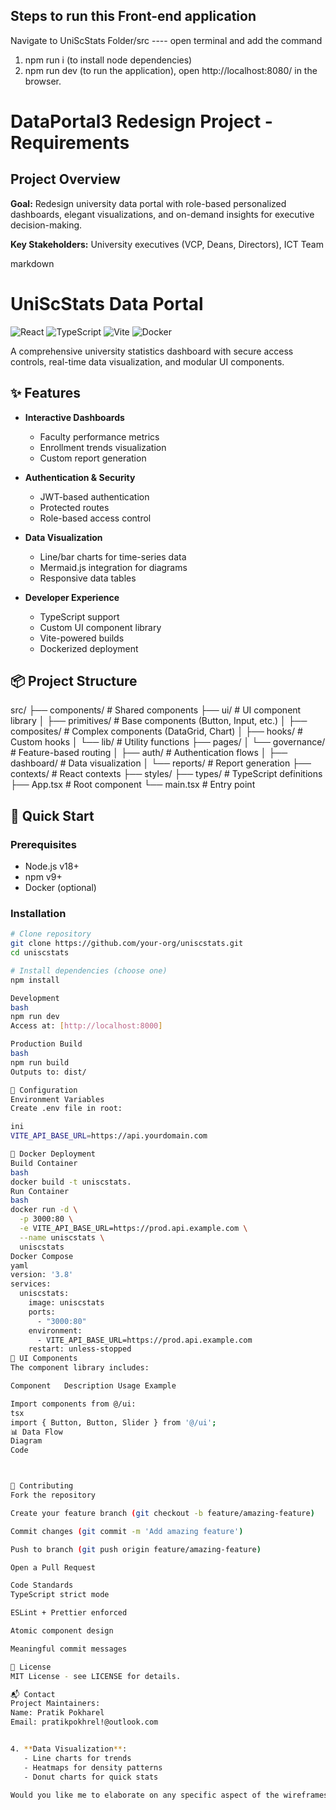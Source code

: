 ## Steps to run this Front-end application
Navigate to UniScStats Folder/src ---- open terminal and add the command

1.  npm run i (to install node dependencies)
2.  npm run dev (to run the application), open  http://localhost:8080/ in the browser.
   

# DataPortal3 Redesign Project - Requirements

## Project Overview
**Goal:** Redesign university data portal with role-based personalized dashboards, elegant visualizations, and on-demand insights for executive decision-making.

**Key Stakeholders:** University executives (VCP, Deans, Directors), ICT Team


markdown
# UniScStats Data Portal

![React](https://img.shields.io/badge/react-%2320232a.svg?style=for-the-badge&logo=react&logoColor=%2361DAFB)
![TypeScript](https://img.shields.io/badge/typescript-%23007ACC.svg?style=for-the-badge&logo=typescript&logoColor=white)
![Vite](https://img.shields.io/badge/vite-%23646CFF.svg?style=for-the-badge&logo=vite&logoColor=white)
![Docker](https://img.shields.io/badge/docker-%230db7ed.svg?style=for-the-badge&logo=docker&logoColor=white)

A comprehensive university statistics dashboard with secure access controls, real-time data visualization, and modular UI components.

## ✨ Features

- **Interactive Dashboards**
  - Faculty performance metrics
  - Enrollment trends visualization
  - Custom report generation

- **Authentication & Security**
  - JWT-based authentication
  - Protected routes
  - Role-based access control

- **Data Visualization**
  - Line/bar charts for time-series data
  - Mermaid.js integration for diagrams
  - Responsive data tables

- **Developer Experience**
  - TypeScript support
  - Custom UI component library
  - Vite-powered builds
  - Dockerized deployment

## 📦 Project Structure
src/
├── components/ # Shared components
├── ui/ # UI component library
│ ├── primitives/ # Base components (Button, Input, etc.)
│ ├── composites/ # Complex components (DataGrid, Chart)
│ ├── hooks/ # Custom hooks
│ └── lib/ # Utility functions
├── pages/
│ └── governance/ # Feature-based routing
│ ├── auth/ # Authentication flows
│ ├── dashboard/ # Data visualization
│ └── reports/ # Report generation
├── contexts/ # React contexts
├── styles/
├── types/ # TypeScript definitions
├── App.tsx # Root component
└── main.tsx # Entry point


## 🚀 Quick Start

### Prerequisites

- Node.js v18+
- npm v9+ 
- Docker (optional)

### Installation

```bash
# Clone repository
git clone https://github.com/your-org/uniscstats.git
cd uniscstats

# Install dependencies (choose one)
npm install

Development
bash
npm run dev
Access at: [http://localhost:8000]

Production Build
bash
npm run build
Outputs to: dist/

🔧 Configuration
Environment Variables
Create .env file in root:

ini
VITE_API_BASE_URL=https://api.yourdomain.com

🐳 Docker Deployment
Build Container
bash
docker build -t uniscstats.
Run Container
bash
docker run -d \
  -p 3000:80 \
  -e VITE_API_BASE_URL=https://prod.api.example.com \
  --name uniscstats \
  uniscstats
Docker Compose
yaml
version: '3.8'
services:
  uniscstats:
    image: uniscstats
    ports:
      - "3000:80"
    environment:
      - VITE_API_BASE_URL=https://prod.api.example.com
    restart: unless-stopped
🧩 UI Components
The component library includes:

Component	Description	Usage Example

Import components from @/ui:
tsx
import { Button, Button, Slider } from '@/ui';
📊 Data Flow
Diagram
Code



🤝 Contributing
Fork the repository

Create your feature branch (git checkout -b feature/amazing-feature)

Commit changes (git commit -m 'Add amazing feature')

Push to branch (git push origin feature/amazing-feature)

Open a Pull Request

Code Standards
TypeScript strict mode

ESLint + Prettier enforced

Atomic component design

Meaningful commit messages

📄 License
MIT License - see LICENSE for details.

📬 Contact
Project Maintainers:
Name: Pratik Pokharel
Email: pratikpokhrel!@outlook.com


4. **Data Visualization**: 
   - Line charts for trends
   - Heatmaps for density patterns
   - Donut charts for quick stats

Would you like me to elaborate on any specific aspect of the wireframes or task prioritization?
